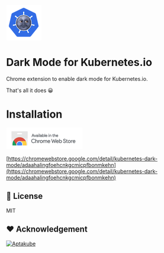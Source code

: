 ![](./public/icon/96.png)

# Dark Mode for Kubernetes.io

Chrome extension to enable dark mode for Kubernetes.io.

That's all it does 😀

# Installation

<a href="https://chromewebstore.google.com/detail/kubernetes-dark-mode/adaahalingfoehcnkgcmicpfbonmkehn">
<img src="./crx.png" alt="Chrome Web Store">
</a>

[https://chromewebstore.google.com/detail/kubernetes-dark-mode/adaahalingfoehcnkgcmicpfbonmkehn](https://chromewebstore.google.com/detail/kubernetes-dark-mode/adaahalingfoehcnkgcmicpfbonmkehn)

## 📃 License

MIT

## ❤️ Acknowledgement

<a href="https://aptakube.com">
    <img src="https://aptakube.com/og.png" alt="Aptakube">
</a>
